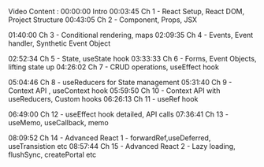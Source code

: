 Video Content :
00:00:00 Intro
00:03:45 Ch 1 - React Setup, React DOM, Project Structure
00:43:05 Ch 2 - Component, Props, JSX

01:40:00 Ch 3 - Conditional rendering, maps
02:09:35 Ch 4 - Events, Event handler, Synthetic Event Object

02:52:34 Ch 5 - State, useState hook
03:33:33 Ch 6 - Forms, Event Objects, lifting state up
04:26:02 Ch 7 - CRUD operations, useEffect hook

05:04:46 Ch 8 - useReducers for State management
05:31:40 Ch 9 - Context API , useContext hook
05:59:50 Ch 10 - Context API with useReducers, Custom hooks
06:26:13 Ch 11 - useRef hook
 
06:49:00 Ch 12 - useEffect hook detailed, API calls
07:36:41 Ch 13 - useMemo, useCallback, memo

08:09:52 Ch 14 - Advanced React 1 - forwardRef,useDeferred, useTransistion etc
08:57:44 Ch 15 - Advanced React 2 - Lazy loading, flushSync, createPortal etc 